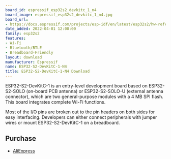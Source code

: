 ```yaml
---
board_id: espressif_esp32s2_devkitc_1_n4
board_image: espressif_esp32s2_devkitc_1_n4.jpg
board_url:
- https://docs.espressif.com/projects/esp-idf/en/latest/esp32s2/hw-reference/esp32s2/user-guide-s2-devkitc-1.html
date_added: 2022-04-01 12:00:00
family: esp32s2
features:
- Wi-Fi
- Bluetooth/BTLE
- Breadboard-Friendly
layout: download
manufacturer: Espressif
name: ESP32-S2-DevKitC-1-N4
title: ESP32-S2-DevKitC-1-N4 Download
---
```


ESP32-S2-DevKitC-1 is an entry-level development board based on ESP32-S2-SOLO (on-board PCB antenna) or ESP32-S2-SOLO-U (external antenna connector), which are two general-purpose modules with a 4 MB SPI flash. This board integrates complete Wi-Fi functions.

Most of the I/O pins are broken out to the pin headers on both sides for easy interfacing. Developers can either connect peripherals with jumper wires or mount ESP32-S2-DevKitC-1 on a breadboard.

## Purchase

* [AliExpress](https://www.aliexpress.com/item/1005003578116249.html)
